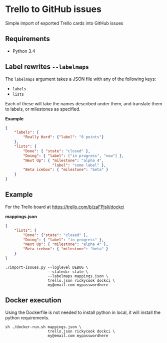 # Trello to GitHub issues
Simple import of exported Trello cards into GitHub issues

## Requirements
- Python 3.4

## Label rewrites `--labelmaps`
The `labelmaps` argument takes a JSON file with any of the following keys:

- `labels`
- `lists`

Each of these will take the names described under them, and translate them to
labels, or milestones as specified.

**Example**
```json
{
    "labels": {
        "Really Hard": {"label": "8 points"}
    },
    "lists": {
        "Done": { "state": "closed" },
        "Doing": { "label": ["in progress", "now"] },
        "Next Up": { "milestone": "alpha 4",
                     "label": "some label" },
        "Beta icebox": { "milestone": "beta" }
    }
}
```

## Example
For the Trello board at https://trello.com/b/zaFPjsli/dockci

**mappings.json**
```json
{
    "lists": {
        "Done": {"state": "closed" },
        "Doing": { "label": "in progress" },
        "Next Up": { "milestone": "alpha 4" },
        "Beta icebox": { "milestone": "beta" }
    }
}
```

```
./import-issues.py --loglevel DEBUG \
                   --statedir state \
                   --labelmaps mappings.json \
                   trello.json rickycook dockci \
                   my@email.com mypasswordhere
```

## Docker execution

Using the Dockerfile is not needed to install python in local, it will install the python requirements.

```
sh ./docker-run.sh mappings.json \
                   trello.json rickycook dockci \
                   my@email.com mypasswordhere
```